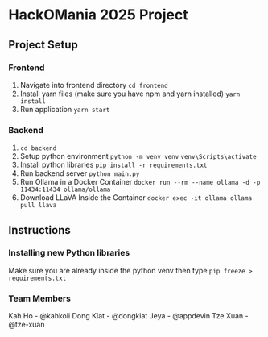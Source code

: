 # HackOMania 2025 Project

## Project Setup

### Frontend

1. Navigate into frontend directory
   `cd frontend`
2. Install yarn files (make sure you have npm and yarn installed)
   `yarn install`
3. Run application
   `yarn start`

### Backend
1. `cd backend`
2. Setup python environment
   `python -m venv venv`
   `venv\Scripts\activate`
3. Install python libraries
   `pip install -r requirements.txt`
4. Run backend server
   `python main.py`
5. Run Ollama in a Docker Container
`docker run --rm --name ollama -d -p 11434:11434 ollama/ollama`
6. Download LLaVA Inside the Container
`docker exec -it ollama ollama pull llava`

## Instructions

### Installing new Python libraries

Make sure you are already inside the python venv then type
`pip freeze > requirements.txt`

### Team Members

Kah Ho - @kahkoii
Dong Kiat - @dongkiat
Jeya - @appdevin
Tze Xuan - @tze-xuan
